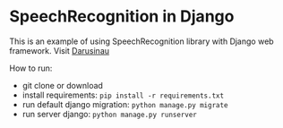 # SpeechRecognition in Django

This is an example of using SpeechRecognition library with Django web framework.
Visit [Darusinau](https://darusinau.com)

How to run:
- git clone or download
- install requirements: ```pip install -r requirements.txt```
- run default django migration: ```python manage.py migrate```
- run server django: ```python manage.py runserver```

